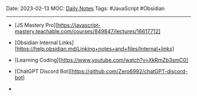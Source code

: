 Date: 2023-02-13
MOC: [Daily Notes](../../1.%20MOC/Daily%20Notes.md)
Tags:  #JavaScript #Obsidian

---
* [JS Mastery Pro][https://javascript-mastery.teachable.com/courses/849847/lectures/16617712]
* [Obsidian Internal Links][https://help.obsidian.md/Linking+notes+and+files/Internal+links]

* [Learning Coding][https://www.youtube.com/watch?v=XkRmZb3smC0]

* [ChatGPT Discord Bot][https://github.com/Zero6992/chatGPT-discord-bot]
* 

